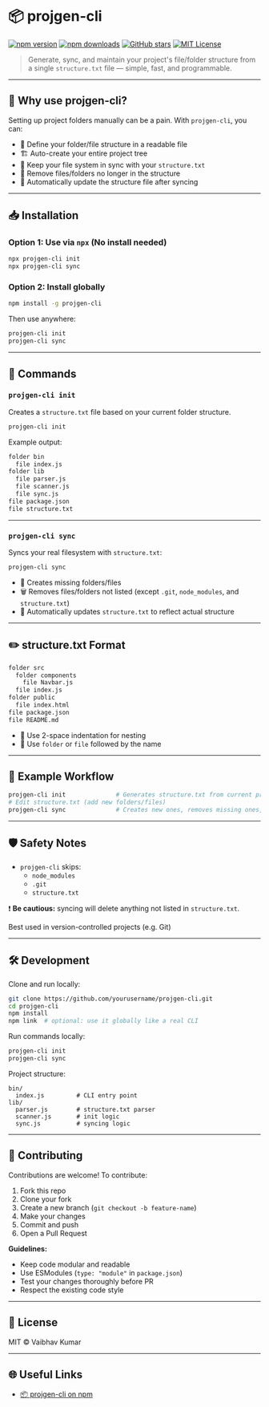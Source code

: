 # 📦 projgen-cli

[![npm version](https://img.shields.io/npm/v/projgen-cli?color=blue)](https://www.npmjs.com/package/projgen-cli)
[![npm downloads](https://img.shields.io/npm/dt/projgen-cli)](https://www.npmjs.com/package/projgen-cli)
[![GitHub stars](https://img.shields.io/github/stars/yourusername/projgen-cli?style=social)](https://github.com/yourusername/projgen-cli/stargazers)
[![MIT License](https://img.shields.io/badge/license-MIT-green)](./LICENSE)

> Generate, sync, and maintain your project's file/folder structure from a single `structure.txt` file — simple, fast, and programmable.

---

## 🚀 Why use projgen-cli?

Setting up project folders manually can be a pain. With `projgen-cli`, you can:

- 🔧 Define your folder/file structure in a readable file
- 🏗️ Auto-create your entire project tree
- 🔁 Keep your file system in sync with your `structure.txt`
- 🧹 Remove files/folders no longer in the structure
- 📁 Automatically update the structure file after syncing

---

## 📥 Installation

### Option 1: Use via `npx` (No install needed)

```bash
npx projgen-cli init
npx projgen-cli sync
```

### Option 2: Install globally

```bash
npm install -g projgen-cli
```

Then use anywhere:

```bash
projgen-cli init
projgen-cli sync
```

---

## 📂 Commands

### `projgen-cli init`

Creates a `structure.txt` file based on your current folder structure.

```bash
projgen-cli init
```

Example output:

```txt
folder bin
  file index.js
folder lib
  file parser.js
  file scanner.js
  file sync.js
file package.json
file structure.txt
```

---

### `projgen-cli sync`

Syncs your real filesystem with `structure.txt`:

```bash
projgen-cli sync
```

- 📁 Creates missing folders/files
- 🗑️ Removes files/folders not listed (except `.git`, `node_modules`, and `structure.txt`)
- 📄 Automatically updates `structure.txt` to reflect actual structure

---

## ✏️ structure.txt Format

```txt
folder src
  folder components
    file Navbar.js
  file index.js
folder public
  file index.html
file package.json
file README.md
```

- 🔹 Use 2-space indentation for nesting
- 🔸 Use `folder` or `file` followed by the name

---

## 🧪 Example Workflow

```bash
projgen-cli init              # Generates structure.txt from current project
# Edit structure.txt (add new folders/files)
projgen-cli sync              # Creates new ones, removes missing ones, updates structure.txt
```

---

## 🛡️ Safety Notes

- `projgen-cli` skips:
  - `node_modules`
  - `.git`
  - `structure.txt`

❗ **Be cautious:** syncing will delete anything not listed in `structure.txt`.

Best used in version-controlled projects (e.g. Git)

---

## 🛠 Development

Clone and run locally:

```bash
git clone https://github.com/yourusername/projgen-cli.git
cd projgen-cli
npm install
npm link  # optional: use it globally like a real CLI
```

Run commands locally:

```bash
projgen-cli init
projgen-cli sync
```

Project structure:

```
bin/
  index.js         # CLI entry point
lib/
  parser.js        # structure.txt parser
  scanner.js       # init logic
  sync.js          # syncing logic
```

---

## 🤝 Contributing

Contributions are welcome! To contribute:

1. Fork this repo
2. Clone your fork
3. Create a new branch (`git checkout -b feature-name`)
4. Make your changes
5. Commit and push
6. Open a Pull Request

**Guidelines:**

- Keep code modular and readable
- Use ESModules (`type: "module"` in `package.json`)
- Test your changes thoroughly before PR
- Respect the existing code style

---

## 📄 License

MIT © Vaibhav Kumar

---

## 🌐 Useful Links

- [📦 projgen-cli on npm](https://www.npmjs.com/package/projgen-cli)